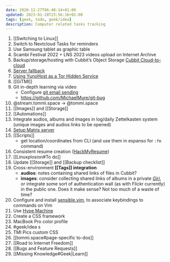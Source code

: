 ```yaml
---
date: 2020-12-27T06:40:14+01:00
updated: 2023-01-28T23:56:16+01:00
tags: [geek, todo, geek/idea]
description: Computer related tasks tracking
---
```

1. [[Switching to Linux]]
1. Switch to Nextcloud Tasks for reminders
1. Use Samsung tablet as graphic table
1. Scambi Festival 2022 + LNS 2023 videos upload on Internet Archive
1. Backup/storage/hosting with Cubbit’s Object Storage [Cubbit Cloud-to-cloud](https://cubbit.io/cloud-to-cloud)
1. [Server fallback](https://yunohost.org/en/app_fallback)
1. [Using YunoHost as a Tor Hidden Service](https://yunohost.org/en/torhiddenservice)
1. [[GiTMI]]
1. Git in-depth learning via video
	- Configure [git email sending](https://git-send-email.io 'git-send-email.io')
	- <https://github.com/MichaelMure/git-bug>
1. @stream.tommi.space -> @tommi.space
1. [[Images]] and [[Storage]]
1. [[Automations]]
1. Integrate audios, albums and images in log/daily Zettelkasten system (unique images and audios links to be opened)
1. [Setup Matrix server](https://github.com/matrix-org/synapse#id5 'Install Synapse')
1. [[Scripts]]
	- get location/coordinates from CLI (and use them in espanso for `:fm` command)
1. Consistent resume creation ([HackMyResume](https://github.com/hacksalot/HackMyResume 'HackMyResume on GitHub'))
2. [[Linuxplosion#To do]]
3. Update [[Storage]] and [[Backup checklist]]
4. Cross-environment **[[Tags]] integration**
	- **audios**: notes containing shared links of files in Cubbit?
	- **images**: consider collecting shared links of albums in a private *[Giri](https://tommi.space/giri 'Giri')*, or integrate some sort of authentication wall (as with Flickr currently) in the public one. Does it make sense? Not too much of a waste of time?
5. Configure and install [sensible.vim](https://github.com/tpope/vim-sensible 'sensible.vim on GitHub'), to associate keybindings to commands on Vim
6. Use [Hype Machine](https://hypem.com 'Hype Machine')
7. Create a CSS framework
8. MacBook Pro color profile
9. #geek/idea s
10. TMI Pics custom CSS
11. [[tommi.space#page-specific to-dos]]
12. [[Road to Internet Freedom]]
13. [[Bugs and Feature Requests]]
14. [[Missing Knowledge#Geek|Learn]]
